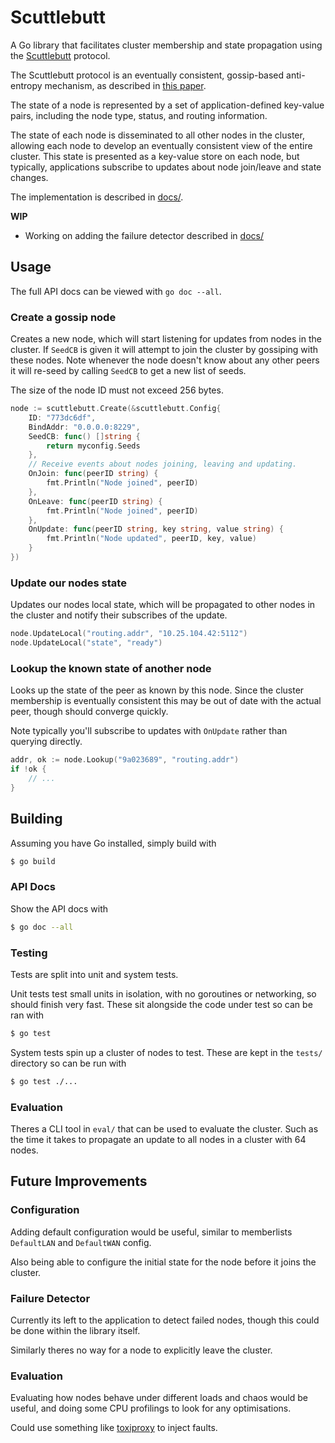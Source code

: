 # Scuttlebutt
A Go library that facilitates cluster membership and state propagation using the
[Scuttlebutt](https://www.cs.cornell.edu/home/rvr/papers/flowgossip.pdf)
protocol.

The Scuttlebutt protocol is an eventually consistent, gossip-based anti-entropy
mechanism, as described in [this paper](https://www.cs.cornell.edu/home/rvr/papers/flowgossip.pdf).

The state of a node is represented by a set of application-defined key-value
pairs, including the node type, status, and routing information.

The state of each node is disseminated to all other nodes in the cluster,
allowing each node to develop an eventually consistent view of the entire
cluster. This state is presented as a key-value store on each node, but
typically, applications subscribe to updates about node join/leave and state
changes.

The implementation is described in [docs/](docs/).

**WIP**
* Working on adding the failure detector described in [docs/](docs/)

## Usage
The full API docs can be viewed with `go doc --all`.

### Create a gossip node
Creates a new node, which will start listening for updates from nodes in the
cluster. If `SeedCB` is given it will attempt to join the cluster by gossiping
with these nodes. Note whenever the node doesn't know about any other peers it
will re-seed by calling `SeedCB` to get a new list of seeds.

The size of the node ID must not exceed 256 bytes.

```go
node := scuttlebutt.Create(&scuttlebutt.Config{
	ID: "773dc6df",
	BindAddr: "0.0.0.0:8229",
	SeedCB: func() []string {
		return myconfig.Seeds
	},
	// Receive events about nodes joining, leaving and updating.
	OnJoin: func(peerID string) {
		fmt.Println("Node joined", peerID)
	},
	OnLeave: func(peerID string) {
		fmt.Println("Node joined", peerID)
	},
	OnUpdate: func(peerID string, key string, value string) {
		fmt.Println("Node updated", peerID, key, value)
	}
})
```

### Update our nodes state
Updates our nodes local state, which will be propagated to other nodes in the
cluster and notify their subscribes of the update.

```go
node.UpdateLocal("routing.addr", "10.25.104.42:5112")
node.UpdateLocal("state", "ready")
```

### Lookup the known state of another node
Looks up the state of the peer as known by this node. Since the cluster
membership is eventually consistent this may be out of date with the actual
peer, though should converge quickly.

Note typically you'll subscribe to updates with `OnUpdate` rather than querying
directly.

```go
addr, ok := node.Lookup("9a023689", "routing.addr")
if !ok {
	// ...
}
```

## Building
Assuming you have Go installed, simply build with
```bash
$ go build
```

### API Docs
Show the API docs with
```bash
$ go doc --all
```

### Testing
Tests are split into unit and system tests.

Unit tests test small units in isolation, with no goroutines or networking, so
should finish very fast. These sit alongside the code under test so can be
ran with
```bash
$ go test
```

System tests spin up a cluster of nodes to test. These are kept in the `tests/`
directory so can be run with
```bash
$ go test ./...
```

### Evaluation
Theres a CLI tool in `eval/` that can be used to evaluate the cluster. Such
as the time it takes to propagate an update to all nodes in a cluster with
64 nodes.

## Future Improvements

### Configuration
Adding default configuration would be useful, similar to memberlists `DefaultLAN`
and `DefaultWAN` config.

Also being able to configure the initial state for the node before it joins the
cluster.

### Failure Detector
Currently its left to the application to detect failed nodes, though this could
be done within the library itself.

Similarly theres no way for a node to explicitly leave the cluster.

### Evaluation
Evaluating how nodes behave under different loads and chaos would be useful,
and doing some CPU profilings to look for any optimisations.

Could use something like [toxiproxy](https://github.com/Shopify/toxiproxy)
to inject faults.

